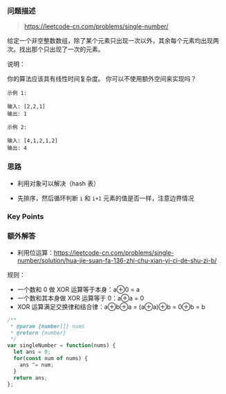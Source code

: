 ### 问题描述

> https://leetcode-cn.com/problems/single-number/

给定一个非空整数数组，除了某个元素只出现一次以外，其余每个元素均出现两次。找出那个只出现了一次的元素。

说明：

你的算法应该具有线性时间复杂度。 你可以不使用额外空间来实现吗？

```
示例 1:

输入: [2,2,1]
输出: 1

示例 2:

输入: [4,1,2,1,2]
输出: 4
```

### 思路

* 利用对象可以解决（hash 表）

* 先排序，然后循环判断 `i` 和 `i+1` 元素的值是否一样，注意边界情况

### Key Points

### 额外解答

* 利用位运算：https://leetcode-cn.com/problems/single-number/solution/hua-jie-suan-fa-136-zhi-chu-xian-yi-ci-de-shu-zi-b/

规则：

- 一个数和 0 做 XOR 运算等于本身：a⊕0 = a
- 一个数和其本身做 XOR 运算等于 0：a⊕a = 0
- XOR 运算满足交换律和结合律：a⊕b⊕a = (a⊕a)⊕b = 0⊕b = b

```javascript
/**
 * @param {number[]} nums
 * @return {number}
 */
var singleNumber = function(nums) {
  let ans = 0;
  for(const num of nums) {
    ans ^= num;
  }
  return ans;
};
```